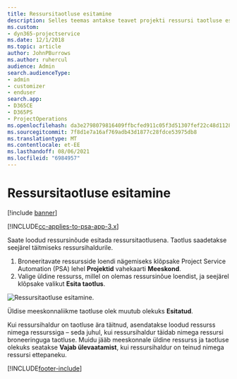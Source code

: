 ```yaml
---
title: Ressursitaotluse esitamine
description: Selles teemas antakse teavet projekti ressursi taotluse esitamise kohta.
ms.custom:
- dyn365-projectservice
ms.date: 12/1/2018
ms.topic: article
author: JohnPBurrows
ms.author: ruhercul
audience: Admin
search.audienceType:
- admin
- customizer
- enduser
search.app:
- D365CE
- D365PS
- ProjectOperations
ms.openlocfilehash: da3e2798079816409ffbcfed911c05f3d51307fef22c48d112802927828faeb2
ms.sourcegitcommit: 7f8d1e7a16af769adb43d1877c28fdce53975db8
ms.translationtype: MT
ms.contentlocale: et-EE
ms.lasthandoff: 08/06/2021
ms.locfileid: "6984957"
---
```

# <a name="submitting-a-resource-request"></a>Ressursitaotluse esitamine

[!include [banner](../includes/psa-now-project-operations.md)]

[!INCLUDE[cc-applies-to-psa-app-3.x](../includes/cc-applies-to-psa-app-3x.md)]

Saate loodud ressursinõude esitada ressursitaotlusena. Taotlus saadetakse seejärel täitmiseks ressursihaldurile.

1. Broneeritavate ressursside loendi nägemiseks klõpsake Project Service Automation (PSA) lehel **Projektid** vahekaarti **Meeskond**. 
2. Valige üldine ressurss, millel on olemas ressursinõue loendist, ja seejärel klõpsake valikut **Esita taotlus**.

![Ressursitaotluse esitamine.](media/RM-how-to-18.png)

Üldise meeskonnaliikme taotluse olek muutub olekuks **Esitatud**.

Kui ressursihaldur on taotluse ära täitnud, asendatakse loodud ressurss nimega ressurssiga – seda juhul, kui ressursihaldur täidab nimega ressursi broneeringuga taotluse. Muidu jääb meeskonnale üldine ressurss ja taotluse olekuks seatakse **Vajab ülevaatamist**, kui ressursihaldur on teinud nimega ressursi ettepaneku.


[!INCLUDE[footer-include](../includes/footer-banner.md)]